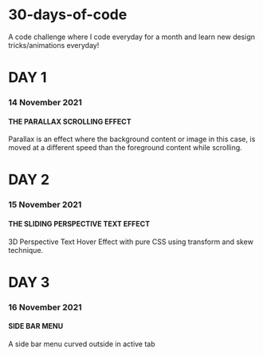 # 30-days-of-code
A code challenge where I code everyday for a month and learn new design tricks/animations everyday!
# DAY 1
### 14 November 2021
#### THE PARALLAX SCROLLING EFFECT
Parallax is an effect where the background content or image in this case, is moved at a different speed than the foreground content while scrolling.

# DAY 2
### 15 November 2021
#### THE SLIDING PERSPECTIVE TEXT EFFECT
3D Perspective Text Hover Effect with pure CSS using transform and skew technique. 

# DAY 3
### 16 November 2021
#### SIDE BAR MENU
A side bar menu curved outside in active tab



